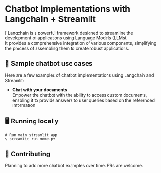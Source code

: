 # Chatbot Implementations with Langchain + Streamlit

[
Langchain is a powerful framework designed to streamline the development of applications using Language Models (LLMs). \
It provides a comprehensive integration of various components, simplifying the process of assembling them to create robust applications.

## 💬 Sample chatbot use cases
Here are a few examples of chatbot implementations using Langchain and Streamlit:

-  **Chat with your documents** \
  Empower the chatbot with the ability to access custom documents, enabling it to provide answers to user queries based on the referenced information.

## 🖥️ Running locally
```shell
# Run main streamlit app
$ streamlit run Home.py
```

## 💁 Contributing
Planning to add more chatbot examples over time. PRs are welcome.
